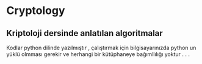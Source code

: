 # Cryptology
## Kriptoloji dersinde anlatılan algoritmalar 
Kodlar python dilinde yazılmıştır , çalıştırmak için bilgisayarınızda python un yüklü olmması gerekir  ve herhangi bir kütüphaneye bağımllılığı yoktur . . .
